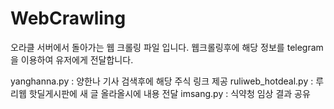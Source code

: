 # WebCrawling

오라클 서버에서 돌아가는 웹 크롤링 파일 입니다.
웹크롤링후에 해당 정보를 telegram 을 이용하여 유저에게 전달합니다.

yanghanna.py : 양한나 기사 검색후에 해당 주식 링크 제공
ruliweb_hotdeal.py : 루리웹 핫딜게시판에 새 글 올라올시에 내용 전달
imsang.py : 식약청 임상 결과 공유
